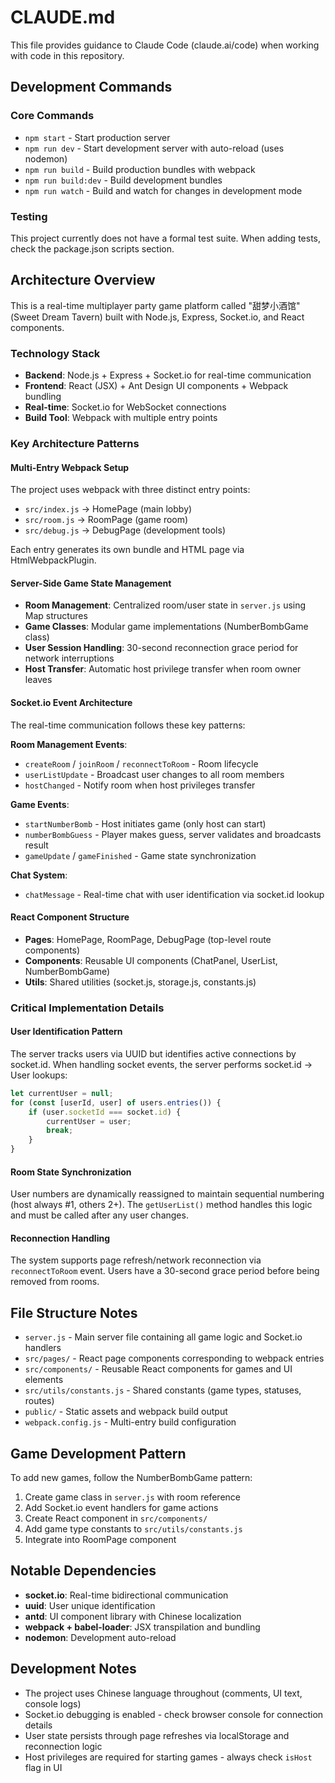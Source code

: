 # CLAUDE.md

This file provides guidance to Claude Code (claude.ai/code) when working with code in this repository.

## Development Commands

### Core Commands
- `npm start` - Start production server
- `npm run dev` - Start development server with auto-reload (uses nodemon)
- `npm run build` - Build production bundles with webpack
- `npm run build:dev` - Build development bundles
- `npm run watch` - Build and watch for changes in development mode

### Testing
This project currently does not have a formal test suite. When adding tests, check the package.json scripts section.

## Architecture Overview

This is a real-time multiplayer party game platform called "甜梦小酒馆" (Sweet Dream Tavern) built with Node.js, Express, Socket.io, and React components.

### Technology Stack
- **Backend**: Node.js + Express + Socket.io for real-time communication
- **Frontend**: React (JSX) + Ant Design UI components + Webpack bundling
- **Real-time**: Socket.io for WebSocket connections
- **Build Tool**: Webpack with multiple entry points

### Key Architecture Patterns

#### Multi-Entry Webpack Setup
The project uses webpack with three distinct entry points:
- `src/index.js` → HomePage (main lobby)
- `src/room.js` → RoomPage (game room)  
- `src/debug.js` → DebugPage (development tools)

Each entry generates its own bundle and HTML page via HtmlWebpackPlugin.

#### Server-Side Game State Management
- **Room Management**: Centralized room/user state in `server.js` using Map structures
- **Game Classes**: Modular game implementations (NumberBombGame class)
- **User Session Handling**: 30-second reconnection grace period for network interruptions
- **Host Transfer**: Automatic host privilege transfer when room owner leaves

#### Socket.io Event Architecture
The real-time communication follows these key patterns:

**Room Management Events**:
- `createRoom` / `joinRoom` / `reconnectToRoom` - Room lifecycle
- `userListUpdate` - Broadcast user changes to all room members
- `hostChanged` - Notify room when host privileges transfer

**Game Events**:
- `startNumberBomb` - Host initiates game (only host can start)
- `numberBombGuess` - Player makes guess, server validates and broadcasts result
- `gameUpdate` / `gameFinished` - Game state synchronization

**Chat System**:
- `chatMessage` - Real-time chat with user identification via socket.id lookup

#### React Component Structure
- **Pages**: HomePage, RoomPage, DebugPage (top-level route components)
- **Components**: Reusable UI components (ChatPanel, UserList, NumberBombGame)
- **Utils**: Shared utilities (socket.js, storage.js, constants.js)

### Critical Implementation Details

#### User Identification Pattern
The server tracks users via UUID but identifies active connections by socket.id. When handling socket events, the server performs socket.id → User lookups:

```javascript
let currentUser = null;
for (const [userId, user] of users.entries()) {
    if (user.socketId === socket.id) {
        currentUser = user;
        break;
    }
}
```

#### Room State Synchronization
User numbers are dynamically reassigned to maintain sequential numbering (host always #1, others 2+). The `getUserList()` method handles this logic and must be called after any user changes.

#### Reconnection Handling
The system supports page refresh/network reconnection via `reconnectToRoom` event. Users have a 30-second grace period before being removed from rooms.

## File Structure Notes

- `server.js` - Main server file containing all game logic and Socket.io handlers
- `src/pages/` - React page components corresponding to webpack entries
- `src/components/` - Reusable React components for games and UI elements
- `src/utils/constants.js` - Shared constants (game types, statuses, routes)
- `public/` - Static assets and webpack build output
- `webpack.config.js` - Multi-entry build configuration

## Game Development Pattern

To add new games, follow the NumberBombGame pattern:
1. Create game class in `server.js` with room reference
2. Add Socket.io event handlers for game actions
3. Create React component in `src/components/`
4. Add game type constants to `src/utils/constants.js`
5. Integrate into RoomPage component

## Notable Dependencies

- **socket.io**: Real-time bidirectional communication
- **uuid**: User unique identification  
- **antd**: UI component library with Chinese localization
- **webpack + babel-loader**: JSX transpilation and bundling
- **nodemon**: Development auto-reload

## Development Notes

- The project uses Chinese language throughout (comments, UI text, console logs)
- Socket.io debugging is enabled - check browser console for connection details
- User state persists through page refreshes via localStorage and reconnection logic
- Host privileges are required for starting games - always check `isHost` flag in UI